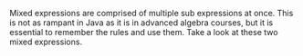 Mixed expressions are comprised of multiple sub expressions at once. This is not as rampant in Java as it is in advanced algebra courses, but it is essential to remember the rules and use them. Take a look at these two mixed expressions.

